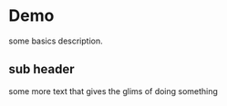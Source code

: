 # Demo

some basics description.

## sub header

some more text that gives the glims of doing something